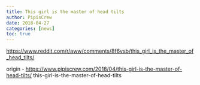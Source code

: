 ```yaml
---
title: This girl is the master of head tilts
author: PipisCrew
date: 2018-04-27
categories: [news]
toc: true
---
```


https://www.reddit.com/r/aww/comments/8f6vsb/this_girl_is_the_master_of_head_tilts/

origin - https://www.pipiscrew.com/2018/04/this-girl-is-the-master-of-head-tilts/ this-girl-is-the-master-of-head-tilts
